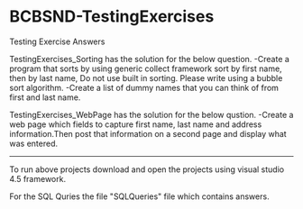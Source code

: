 # BCBSND-TestingExercises
Testing Exercise Answers


TestingExercises_Sorting has the solution for the below question.
-Create a program that sorts by using generic collect framework sort by  first name, then by last name, Do not use built in sorting. Please write using a bubble sort algorithm.
-Create a list of dummy names that you can think of from first and last name.
 
 TestingExercises_WebPage has the solution for the below qustion.
 -Create a web page which fields to capture first name, last name and address information.Then post that information on a second page and display what was entered.
 
 ----------------------------------------------------------------------------------------------------------------------------------
 
 To run above projects download and open the projects using visual studio 4.5 framework. 
 
 For the SQL Quries the file "SQLQueries" file which contains answers.
 
 
